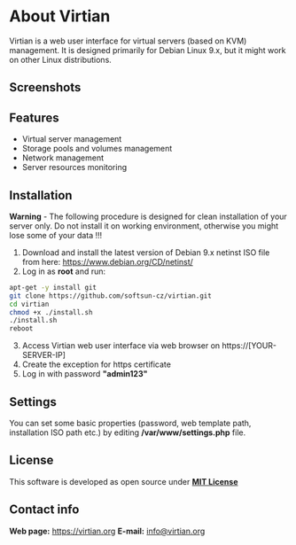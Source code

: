 # About Virtian
Virtian is a web user interface for virtual servers (based on KVM) management. It is designed primarily for Debian Linux 9.x, but it might work on other Linux distributions.

## Screenshots

## Features

- Virtual server management
- Storage pools and volumes management
- Network management
- Server resources monitoring

## Installation

**Warning** - The following procedure is designed for clean installation of your server only. Do not install it on working environment, otherwise you might lose some of your data !!!

1. Download and install the latest version of Debian 9.x netinst ISO file from here: https://www.debian.org/CD/netinst/
2. Log in as **root** and run:

```sh
apt-get -y install git
git clone https://github.com/softsun-cz/virtian.git
cd virtian
chmod +x ./install.sh
./install.sh
reboot
```

3. Access Virtian web user interface via web browser on https://[YOUR-SERVER-IP]
4. Create the exception for https certificate
5. Log in with password **"admin123"**

## Settings

You can set some basic properties (password, web template path, installation ISO path etc.) by editing **/var/www/settings.php** file.

## License

This software is developed as open source under [**MIT License**](./LICENSE)

## Contact info
**Web page:** https://virtian.org
**E-mail:** info@virtian.org
